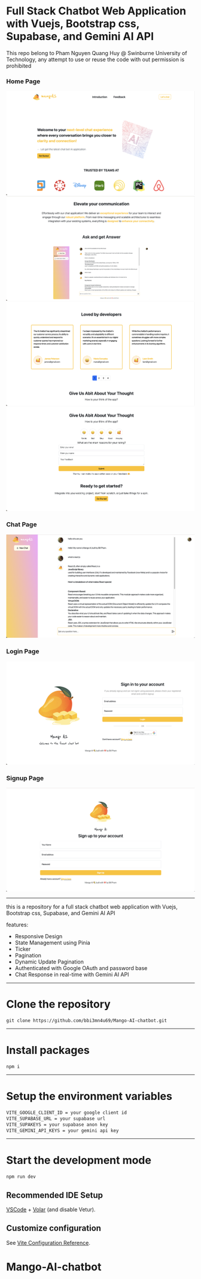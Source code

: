 # Full Stack Chatbot Web Application with Vuejs, Bootstrap css, Supabase, and Gemini AI API

This repo belong to Pham Nguyen Quang Huy @ Swinburne University of Technology, any attempt to use or reuse the code with out permission is prohibited

### Home Page
![Trading Platform](homepage1.png "Github logo") 
![Trading Platform](homepage2.png "Github logo") 
![Trading Platform](homepage3.png "Github logo") 
![Trading Platform](homepage4.png "Github logo") 

### Chat Page
![Trading Platform](chatpage.png "Github logo") 

### Login Page
![Trading Platform](loginpage.png "Github logo") 

### Signup Page
![Trading Platform](signuppage.png "Github logo") 

___

this is a repository for a full stack chatbot web application with Vuejs, Bootstrap css, Supabase, and Gemini AI API

features:

* Responsive Design
* State Management using Pinia
* Ticker
* Pagination
* Dynamic Update Pagination
* Authenticated with Google OAuth and password base
* Chat Response in real-time with Gemini AI API


___

# Clone the repository

```
git clone https://github.com/bbi3mn4u69/Mango-AI-chatbot.git

```
___

# Install packages

```
npm i
```

___

# Setup the environment variables

```
VITE_GOOGLE_CLIENT_ID = your google client id
VITE_SUPABASE_URL = your supabase url
VITE_SUPAKEYS = your supabase anon key
VITE_GEMINI_API_KEYS = your gemini api key

```

___

# Start the development mode

```
npm run dev
```

## Recommended IDE Setup

[VSCode](https://code.visualstudio.com/) + [Volar](https://marketplace.visualstudio.com/items?itemName=Vue.volar) (and disable Vetur).

## Customize configuration

See [Vite Configuration Reference](https://vitejs.dev/config/).

# Mango-AI-chatbot 
